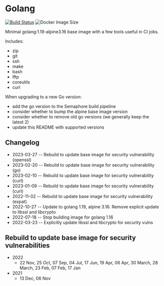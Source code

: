 # Golang

[![Build Status](https://countingup.semaphoreci.com/badges/docker-go/branches/master.svg?style=shields)](https://countingup.semaphoreci.com/projects/docker-go) ![Docker Image Size](https://img.shields.io/docker/image-size/countingup/golang/1.17?label=1.17+size)

Minimal golang:1.19-alpine3.16 base image with a few tools useful in CI jobs.

Includes:

- zip
- git
- ssh
- make
- bash
- lftp
- coreutils
- curl

When upgrading to a new Go version:
 - add the go version to the Semaphore build pipeline
 - consider whether to bump the alpine base image version
 - consider whether to remove old go versions (we generally keep the latest 2)
 - update this README with supported versions

## Changelog

- 2023-03-27 -- Rebuild to update base image for security vulnerability (openssl)
- 2023-02-20 -- Rebuild to update base image for security vulnerability (go)
- 2023-02-10 -- Rebuild to update base image for security vulnerability (curl)
- 2023-01-09 -- Rebuild to update base image for security vulnerability (curl)
- 2022-11-02 -- Rebuild to update base image for security vulnerability (expat)
- 2022-10-27 -- Update to golang 1.19, alpine 3.16. Remove explicit update to libssl and libcrypto
- 2022-07-18 -- Stop building image for golang 1.16
- 2022-03-23 -- Explicitly update libssl and libcrypto for security vulns

## Rebuild to update base image for security vulnerabilities
 - 2022
   - 22 Nov, 25 Oct, 07 Sep, 04 Jul, 17 Jun, 19 Apr, 06 Apr, 30 March, 28 March, 23 Feb, 07 Feb, 17 Jan
 - 2021
   - 13 Dec, 06 Nov
